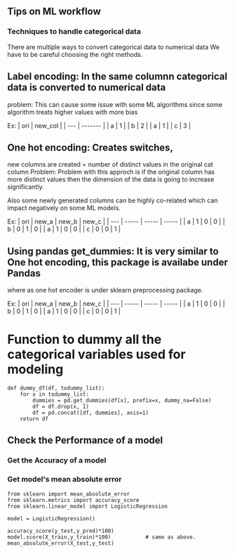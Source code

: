 ## Tips on ML workflow

### Techniques to handle categorical data
There are multiple ways to convert categorical data to numerical data
We have to be careful choosing the right methods.

## Label encoding: In the same columnn categorical data is converted to numerical data
problem: This can cause some issue with some ML algorithms since some algorithm treats higher values with more bias

Ex:
| ori |	new_col |
| --- | ------- |
| a | 1 |
| b	| 2 |
| a	| 1 |
| c | 3 |


## One hot encoding: Creates switches, 
new columns are created = number of distinct values in the original cat column
Problem: Problem with this approch is if the original column has more distinct values
then the dimension of the data is going to increase significantly.

Also some newly generated columns can be highly co-related which can impact negatively on some ML models.

Ex:
| ori | new_a | new_b | new_c |
| --- | ----- | ----- | ----- |
| a | 1 | 0 | 0 |
| b | 0 | 1 | 0 |
| a | 1 | 0 | 0 |
| c | 0 | 0 | 1 |


## Using pandas get_dummies: It is very similar to  One hot encoding, this package is availabe under Pandas 
where as one hot encoder is under sklearn preprocessing package.

Ex:
| ori | new_a | new_b | new_c |
| --- | ----- | ----- | ----- |
| a | 1 | 0 | 0 |
| b | 0 | 1 | 0 |
| a | 1 | 0 | 0 |
| c | 0 | 0 | 1 |

# Function to dummy all the categorical variables used for modeling
```
def dummy_df(df, todummy_list):
    for x in todummy_list:
        dummies = pd.get_dummies(df[x], prefix=x, dummy_na=False)
        df = df.drop(x, 1)
        df = pd.concat([df, dummies], axis=1)
    return df 

```

## Check the Performance of a model
### Get the Accuracy of a model
### Get model's mean absolute error

```
from sklearn import mean_absolute_error
from sklearn.metrics import accuracy_score
from sklearn.linear_model import LogisticRegression

model = LogisticRegression()

accuracy_score(y_test,y_pred)*100) 
model.score(X_train,y_train)*100) 			# same as above.
mean_absolute_error(X_test,y_test)

```
